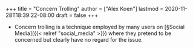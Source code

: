 +++
title = "Concern Trolling"
author = ["Alex Koen"]
lastmod = 2020-11-28T18:39:22-08:00
draft = false
+++

-   Concern trolling is a technique employed by many users on [§Social Media]({{< relref "social_media" >}}) where they pretend to be concerned but clearly have no regard for the issue.
